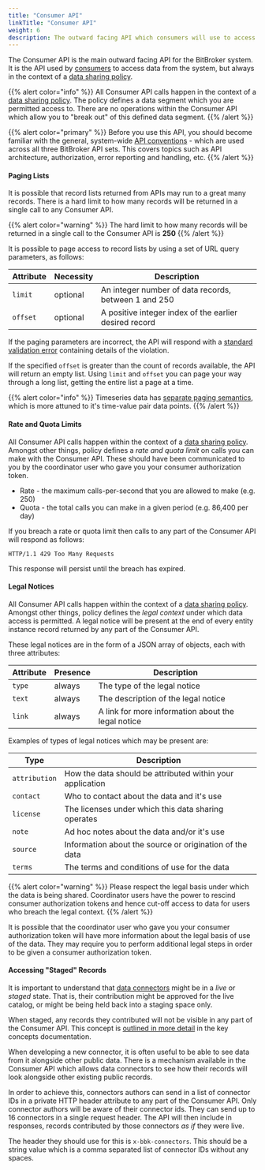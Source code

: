 ```yaml
---
title: "Consumer API"
linkTitle: "Consumer API"
weight: 6
description: The outward facing API which consumers will use to access data from BitBroker
---
```


The Consumer API is the main outward facing API for the BitBroker system. It is the API used by [consumers](/docs/concepts/users/#consumers) to access data from the system, but always in the context of a [data sharing policy](/docs/concepts/policy/).

{{% alert color="info" %}}
All Consumer API calls happen in the context of a [data sharing policy](/docs/concepts/policy/). The policy defines a data segment which you are permitted access to. There are no operations within the Consumer API which allow you to "break out" of this defined data segment.
{{% /alert %}}

{{% alert color="primary" %}}
Before you use this API, you should become familiar with the general, system-wide [API conventions](/docs/api-conventions/) - which are used across all three BitBroker API sets. This covers topics such as API architecture, authorization, error reporting and handling, etc.
{{% /alert %}}

#### Paging Lists

It is possible that record lists returned from APIs may run to a great many records. There is a hard limit to how many records will be returned in a single call to any Consumer API.

{{% alert color="warning" %}}
The hard limit to how many records will be returned in a single call to the Consumer API is __250__
{{% /alert %}}

It is possible to page access to record lists by using a set of URL query parameters, as follows:

Attribute | Necessity | Description
--- | --- | ---
`limit` | <div class="stamp">optional</div> | An integer number of data records, between 1 and 250
`offset` | <div class="stamp">optional</div> | A positive integer index of the earlier desired record

If the paging parameters are incorrect, the API will respond with a [standard validation error](/docs/api-conventions/errors/#validation-error-format) containing details of the violation.

If the specified `offset` is greater than the count of records available, the API will return an empty list. Using `limit` and `offset` you can page your way through a long list, getting the entire list a page at a time.

{{% alert color="info" %}}
Timeseries data has [separate paging semantics](/docs/consumer/timeseries/#paging-timeseries), which is more attuned to it's time-value pair data points.
{{% /alert %}}

#### Rate and Quota Limits

All Consumer API calls happen within the context of a [data sharing policy](/docs/concepts/policy/). Amongst other things, policy defines a _rate and quota limit_ on calls you can make with the Consumer API. These should have been communicated to you by the coordinator user who gave you your consumer authorization token.

* Rate - the maximum calls-per-second that you are allowed to make (e.g. 250)
* Quota - the total calls you can make in a given period (e.g. 86,400 per day)

If you breach a rate or quota limit then calls to any part of the Consumer API will respond as follows:

```
HTTP/1.1 429 Too Many Requests
```

This response will persist until the breach has expired.

#### Legal Notices

All Consumer API calls happen within the context of a [data sharing policy](/docs/concepts/policy/). Amongst other things, policy defines the _legal context_ under which data access is permitted. A legal notice will be present at the end of every entity instance record returned by any part of the Consumer API.

These legal notices are in the form of a JSON array of objects, each with three attributes:

Attribute | Presence | Description
--- | --- | ---
`type` | <div class="stamp">always</div> | The type of the legal notice
`text` | <div class="stamp">always</div> | The description of the legal notice
`link` | <div class="stamp">always</div> | A link for more information about the legal notice

Examples of types of legal notices which may be present are:

Type | Description
--- | ---
`attribution` | How the data should be attributed within your application
`contact` | Who to contact about the data and it's use
`license` | The licenses under which this data sharing operates
`note` | Ad hoc notes about the data and/or it's use
`source` | Information about the source or origination of the data
`terms` | The terms and conditions of use for the data

{{% alert color="warning" %}}
Please respect the legal basis under which the data is being shared. Coordinator users have the power to rescind consumer authorization tokens and hence cut-off access to data for users who breach the legal context.
{{% /alert %}}

It is possible that the coordinator user who gave you your consumer authorization token will have more information about the legal basis of use of the data. They may require you to perform additional legal steps in order to be given a consumer authorization token.

#### Accessing "Staged" Records

It is important to understand that [data connectors](/docs/concepts/connectors/) might be in a _live_ or _staged_ state. That is, their contribution might be approved for the live catalog, or might be being held back into a staging space only.

When staged, any records they contributed will not be visible in any part of the Consumer API. This concept is [outlined in more detail](/docs/concepts/connectors/#live-vs-staging-connectors) in the key concepts documentation.

When developing a new connector, it is often useful to be able to see data from it alongside other public data. There is a mechanism available in the Consumer API which allows data connectors to see how their records will look alongside other existing public records.

In order to achieve this, connectors authors can send in a list of connector IDs in a private HTTP header attribute to any part of the Consumer API. Only connector authors will be aware of their connector ids. They can send up to 16 connectors in a single request header. The API will then include in responses, records contributed by those connectors _as if_ they were live.

The header they should use for this is `x-bbk-connectors`. This should be a string value which is a comma separated list of connector IDs without any spaces.
